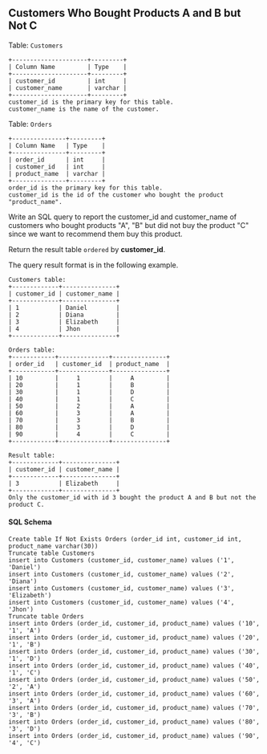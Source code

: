 ## Customers Who Bought Products A and B but Not C

Table: `Customers`

```
+---------------------+---------+
| Column Name         | Type    |
+---------------------+---------+
| customer_id         | int     |
| customer_name       | varchar |
+---------------------+---------+
customer_id is the primary key for this table.
customer_name is the name of the customer.
```

Table: `Orders`

```
+---------------+---------+
| Column Name   | Type    |
+---------------+---------+
| order_id      | int     |
| customer_id   | int     |
| product_name  | varchar |
+---------------+---------+
order_id is the primary key for this table.
customer_id is the id of the customer who bought the product "product_name".
```

Write an SQL query to report the customer_id and customer_name of customers who bought products "A", "B" but did not buy the product "C" since we want to recommend them buy this product.

Return the result table `ordered` by **customer_id**.

The query result format is in the following example.

```
Customers table:
+-------------+---------------+
| customer_id | customer_name |
+-------------+---------------+
| 1           | Daniel        |
| 2           | Diana         |
| 3           | Elizabeth     |
| 4           | Jhon          |
+-------------+---------------+

Orders table:
+------------+--------------+---------------+
| order_id   | customer_id  | product_name  |
+------------+--------------+---------------+
| 10         |     1        |     A         |
| 20         |     1        |     B         |
| 30         |     1        |     D         |
| 40         |     1        |     C         |
| 50         |     2        |     A         |
| 60         |     3        |     A         |
| 70         |     3        |     B         |
| 80         |     3        |     D         |
| 90         |     4        |     C         |
+------------+--------------+---------------+

Result table:
+-------------+---------------+
| customer_id | customer_name |
+-------------+---------------+
| 3           | Elizabeth     |
+-------------+---------------+
Only the customer_id with id 3 bought the product A and B but not the product C.
```

#### SQL Schema
```Create table If Not Exists Customers (customer_id int, customer_name varchar(30))
Create table If Not Exists Orders (order_id int, customer_id int, product_name varchar(30))
Truncate table Customers
insert into Customers (customer_id, customer_name) values ('1', 'Daniel')
insert into Customers (customer_id, customer_name) values ('2', 'Diana')
insert into Customers (customer_id, customer_name) values ('3', 'Elizabeth')
insert into Customers (customer_id, customer_name) values ('4', 'Jhon')
Truncate table Orders
insert into Orders (order_id, customer_id, product_name) values ('10', '1', 'A')
insert into Orders (order_id, customer_id, product_name) values ('20', '1', 'B')
insert into Orders (order_id, customer_id, product_name) values ('30', '1', 'D')
insert into Orders (order_id, customer_id, product_name) values ('40', '1', 'C')
insert into Orders (order_id, customer_id, product_name) values ('50', '2', 'A')
insert into Orders (order_id, customer_id, product_name) values ('60', '3', 'A')
insert into Orders (order_id, customer_id, product_name) values ('70', '3', 'B')
insert into Orders (order_id, customer_id, product_name) values ('80', '3', 'D')
insert into Orders (order_id, customer_id, product_name) values ('90', '4', 'C')
```

